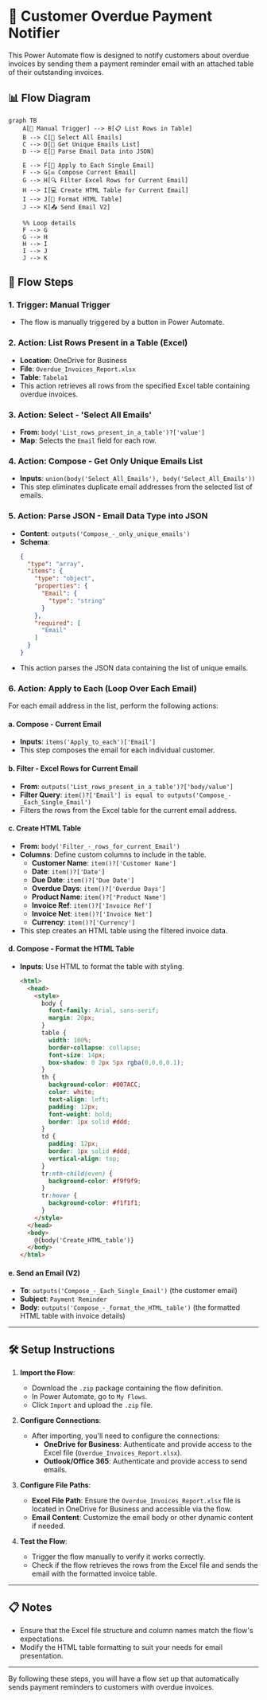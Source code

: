# 📨 Customer Overdue Payment Notifier

This Power Automate flow is designed to notify customers about overdue invoices by sending them a payment reminder email with an attached table of their outstanding invoices.

## 📊 Flow Diagram

```mermaid
graph TB
    A[🔔 Manual Trigger] --> B[📋 List Rows in Table]
    B --> C[📧 Select All Emails]
    C --> D[🔑 Get Unique Emails List]
    D --> E[📂 Parse Email Data into JSON]

    E --> F[🔄 Apply to Each Single Email]
    F --> G[✉️ Compose Current Email]
    G --> H[🔍 Filter Excel Rows for Current Email]
    H --> I[💻 Create HTML Table for Current Email]
    I --> J[🎨 Format HTML Table]
    J --> K[📤 Send Email V2]

    %% Loop details
    F --> G
    G --> H
    H --> I
    I --> J
    J --> K
```

## 📝 Flow Steps

### 1. Trigger: **Manual Trigger**
- The flow is manually triggered by a button in Power Automate.

### 2. Action: **List Rows Present in a Table (Excel)**
- **Location**: OneDrive for Business
- **File**: `Overdue_Invoices_Report.xlsx`
- **Table**: `Tabela1`
- This action retrieves all rows from the specified Excel table containing overdue invoices.

### 3. Action: **Select - 'Select All Emails'**
- **From**: `body('List_rows_present_in_a_table')?['value']`
- **Map**: Selects the `Email` field for each row.
  
### 4. Action: **Compose - Get Only Unique Emails List**
- **Inputs**: `union(body('Select_All_Emails'), body('Select_All_Emails'))`
- This step eliminates duplicate email addresses from the selected list of emails.

### 5. Action: **Parse JSON - Email Data Type into JSON**
- **Content**: `outputs('Compose_-_only_unique_emails')`
- **Schema**:
  ```json
  {
    "type": "array",
    "items": {
      "type": "object",
      "properties": {
        "Email": {
          "type": "string"
        }
      },
      "required": [
        "Email"
      ]
    }
  }
  ```
- This action parses the JSON data containing the list of unique emails.

### 6. Action: **Apply to Each (Loop Over Each Email)**
For each email address in the list, perform the following actions:

#### a. **Compose - Current Email**
- **Inputs**: `items('Apply_to_each')['Email']`
- This step composes the email for each individual customer.

#### b. **Filter - Excel Rows for Current Email**
- **From**: `outputs('List_rows_present_in_a_table')?['body/value']`
- **Filter Query**: `item()?['Email'] is equal to outputs('Compose_-_Each_Single_Email')`
- Filters the rows from the Excel table for the current email address.

#### c. **Create HTML Table**
- **From**: `body('Filter_-_rows_for_current_Email')`
- **Columns**: Define custom columns to include in the table.
  - **Customer Name**: `item()?['Customer Name']`
  - **Date**: `item()?['Date']`
  - **Due Date**: `item()?['Due Date']`
  - **Overdue Days**: `item()?['Overdue Days']`
  - **Product Name**: `item()?['Product Name']`
  - **Invoice Ref**: `item()?['Invoice Ref']`
  - **Invoice Net**: `item()?['Invoice Net']`
  - **Currency**: `item()?['Currency']`
- This step creates an HTML table using the filtered invoice data.

#### d. **Compose - Format the HTML Table**
- **Inputs**: Use HTML to format the table with styling.
  ```html
  <html>
    <head>
      <style>
        body {
          font-family: Arial, sans-serif;
          margin: 20px;
        }
        table {
          width: 100%;
          border-collapse: collapse;
          font-size: 14px;
          box-shadow: 0 2px 5px rgba(0,0,0,0.1);
        }
        th {
          background-color: #007ACC;
          color: white;
          text-align: left;
          padding: 12px;
          font-weight: bold;
          border: 1px solid #ddd;
        }
        td {
          padding: 12px;
          border: 1px solid #ddd;
          vertical-align: top;
        }
        tr:nth-child(even) {
          background-color: #f9f9f9;
        }
        tr:hover {
          background-color: #f1f1f1;
        }
      </style>
    </head>
    <body>
      @{body('Create_HTML_table')}
    </body>
  </html>
  ```

#### e. **Send an Email (V2)**
- **To**: `outputs('Compose_-_Each_Single_Email')` (the customer email)
- **Subject**: `Payment Reminder`
- **Body**: `outputs('Compose_-_format_the_HTML_table')` (the formatted HTML table with invoice details)

---

## 🛠️ Setup Instructions

1. **Import the Flow**:
   - Download the `.zip` package containing the flow definition.
   - In Power Automate, go to `My Flows`.
   - Click `Import` and upload the `.zip` file.
   
2. **Configure Connections**:
   - After importing, you'll need to configure the connections:
     - **OneDrive for Business**: Authenticate and provide access to the Excel file (`Overdue_Invoices_Report.xlsx`).
     - **Outlook/Office 365**: Authenticate and provide access to send emails.

3. **Configure File Paths**:
   - **Excel File Path**: Ensure the `Overdue_Invoices_Report.xlsx` file is located in OneDrive for Business and accessible via the flow.
   - **Email Content**: Customize the email body or other dynamic content if needed.

4. **Test the Flow**:
   - Trigger the flow manually to verify it works correctly.
   - Check if the flow retrieves the rows from the Excel file and sends the email with the formatted invoice table.

---

## 📋 Notes
- Ensure that the Excel file structure and column names match the flow's expectations.
- Modify the HTML table formatting to suit your needs for email presentation.

---

By following these steps, you will have a flow set up that automatically sends payment reminders to customers with overdue invoices.


